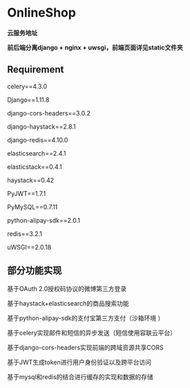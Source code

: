 # OnlineShop

**云服务地址**  

[dadashop]: 106.54.220.88:7000/dadashop/templates/index.html

**前后端分离django + nginx + uwsgi，前端页面详见static文件夹**



## Requirement

celery==4.3.0

Django==1.11.8

django-cors-headers==3.0.2

django-haystack==2.8.1

django-redis==4.10.0

elasticsearch==2.4.1

elasticstack==0.4.1

haystack==0.42

PyJWT==1.7.1

PyMySQL==0.7.11

python-alipay-sdk==2.0.1

redis==3.2.1

uWSGI==2.0.18





## **部分功能实现**

基于OAuth 2.0授权码协议的微博第三方登录

基于haystack+elasticsearch的商品搜索功能

基于python-alipay-sdk的支付宝第三方支付（沙箱环境 ）

基于celery实现邮件和短信的异步发送（短信使用容联云平台）

基于django-cors-headers实现前端的跨域资源共享CORS

基于JWT生成token进行用户身份验证以及跨平台访问

基于mysql和redis的结合进行缓存的实现和数据的存储





